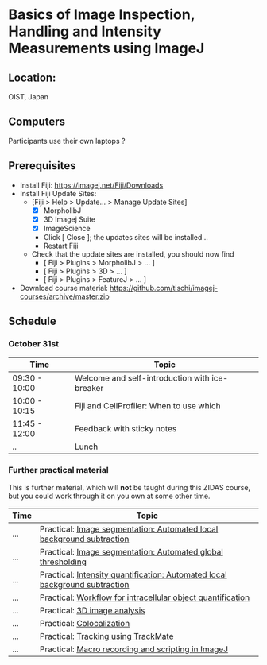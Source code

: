 # Basics of Image Inspection, Handling and Intensity Measurements using ImageJ

## Location:

OIST, Japan

## Computers

Participants use their own laptops ?

## Prerequisites

- Install Fiji: https://imagej.net/Fiji/Downloads
- Install Fiji Update Sites: 
  - [Fiji > Help > Update... > Manage Update Sites]
    - [X] MorpholibJ
    - [X] 3D Imagej Suite
    - [X] ImageScience 
    - Click [ Close ]; the updates sites will be installed...
    - Restart Fiji
  - Check that the update sites are installed, you should now find
    - [ Fiji > Plugins > MorpholibJ > ... ]
    - [ Fiji > Plugins > 3D > ... ]
    - [ Fiji > Plugins > FeatureJ > ... ]
- Download course material: https://github.com/tischi/imagej-courses/archive/master.zip

## Schedule

###  October 31st

| Time | Topic |
|------|-------|
| 09:30 - 10:00 | Welcome and self-introduction with ice-breaker |
| 10:00 - 10:15 | Fiji and CellProfiler: When to use which |  
| 11:45 - 12:00 | Feedback with sticky notes |
| .. | Lunch |


### Further practical material

This is further material, which will **not** be taught during this ZIDAS course, but you could work through it on you own at some other time.

| Time | Topic |
|------|-------|
| ...| Practical: [Image segmentation: Automated local background subtraction](https://github.com/tischi/imagej-courses/blob/master/practicals/workflow-2d-intracellular-spot-detection.md#local-background-subtraction-) |
| ... | Practical: [Image segmentation: Automated global thresholding](https://github.com/tischi/imagej-courses/blob/master/practicals/image-segmentation.md#automated-global-thresholding)|
| ... | Practical: [Intensity quantification: Automated local background subtraction](https://github.com/tischi/imagej-courses/blob/master/practicals/automated-local-background-subtraction-for-intensity-quantifications.md#intensity-measurements-with-automated-local-background-subtraction--) |
| ... | Practical: [Workflow for intracellular object quantification](https://github.com/tischi/imagej-courses/blob/master/practicals/workflow-2d-intracellular-spot-detection.md#workflow-autophagosome-quantification) | 
| ... | Practical: [3D image analysis](https://github.com/tischi/imagej-courses/blob/master/practicals/3D-analysis.md) |
| ... | Practical: [Colocalization](https://github.com/tischi/imagej-courses/blob/master/practicals/colocalisation.md#colocalisation) |
| ...| Practical: [Tracking using TrackMate](https://github.com/tischi/imagej-courses/blob/master/practicals/tracking-with-trackmate.md)  |
| ... | Practical: [Macro recording and scripting in ImageJ](https://github.com/tischi/imagej-courses/blob/master/practicals/macro-recording.md) |


